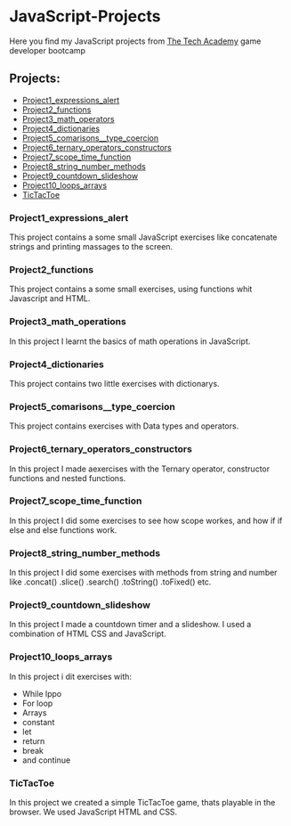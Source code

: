 # JavaScript-Projects
Here you find my JavaScript projects from [The Tech Academy](https://www.learncodinganywhere.com/) game developer bootcamp

## Projects:
- [Project1_expressions_alert](#project1_expressions_alert)
- [Project2_functions](#project2_functions)
- [Project3_math_operators](#project3_math_operations)
- [Project4_dictionaries](#project4_dictionaries)
- [Project5_comarisons__type_coercion](#project5_comarisons__type_coercion)
- [Project6_ternary_operators_constructors](#project6_ternary_operators_constructors)
- [Project7_scope_time_function](#project7_scope_time_function)
- [Project8_string_number_methods](#project8_string_number_methods)
- [Project9_countdown_slideshow](#project9_countdown_slideshow)
- [Project10_loops_arrays](#project10_loops_arrays)
- [TicTacToe](#tictactoe)
### Project1_expressions_alert
This project contains a some small JavaScript exercises like concatenate strings and printing massages to the screen.

### Project2_functions
This project contains a some small exercises, using functions whit Javascript and HTML.

### Project3_math_operations
In this project I learnt the basics of math operations in JavaScript.

### Project4_dictionaries
This project contains two little exercises with dictionarys.

### Project5_comarisons__type_coercion
This project contains exercises with Data types and operators.

### Project6_ternary_operators_constructors
In this project I made aexercises with the Ternary operator, constructor functions and nested functions. 

### Project7_scope_time_function
In this project I did some exercises to see how scope workes, and how if if else and else functions work.

### Project8_string_number_methods
In this project I did some exercises with methods from string and number like .concat() .slice() .search() .toString() .toFixed() etc.

### Project9_countdown_slideshow
In this project I made a countdown timer and a slideshow. I used a combination of HTML CSS and JavaScript.

### Project10_loops_arrays
In this project i dit exercises with:
- While lppo
- For loop
- Arrays
- constant
- let
- return
- break
- and continue

### TicTacToe
In this project we created a simple TicTacToe game, thats playable in the browser. We used JavaScript HTML and CSS.
